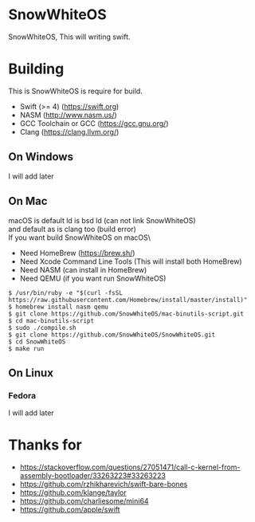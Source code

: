 # SnowWhiteOS
SnowWhiteOS, This will writing swift.

# Building
This is SnowWhiteOS is require for build.
- Swift (>= 4) (https://swift.org)
- NASM (http://www.nasm.us/)
- GCC Toolchain or GCC (https://gcc.gnu.org/)
- Clang (https://clang.llvm.org/)

## On Windows
I will add later

## On Mac
macOS is default ld is bsd ld (can not link SnowWhiteOS)\
and default as is clang too (build error)\
If you want build SnowWhiteOS on macOS\
- Need HomeBrew (https://brew.sh/)
- Need Xcode Command Line Tools (This will install both HomeBrew)
- Need NASM (can install in HomeBrew)
- Need QEMU (if you want run SnowWhiteOS)
```
$ /usr/bin/ruby -e "$(curl -fsSL https://raw.githubusercontent.com/Homebrew/install/master/install)"
$ homebrew install nasm qemu
$ git clone https://github.com/SnowWhiteOS/mac-binutils-script.git
$ cd mac-binutils-script
$ sudo ./compile.sh
$ git clone https://github.com/SnowWhiteOS/SnowWhiteOS.git
$ cd SnowWhiteOS
$ make run
```

## On Linux
### Fedora
I will add later

# Thanks for
- https://stackoverflow.com/questions/27051471/call-c-kernel-from-assembly-bootloader/33263223#33263223
- https://github.com/rzhikharevich/swift-bare-bones
- https://github.com/klange/taylor
- https://github.com/charliesome/mini64
- https://github.com/apple/swift
